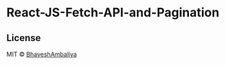 # React-JS-Fetch-API-and-Pagination

## License

MIT © [BhaveshAmbaliya](https://github.com/bhaveshambaliya)

